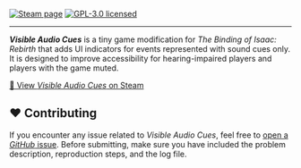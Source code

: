 [![Steam page](https://img.shields.io/steam/subscriptions/3288668288)](https://steamcommunity.com/sharedfiles/filedetails/?id=3288668288)
[![GPL-3.0 licensed](https://img.shields.io/github/license/aleksander-ciesielski/isaac-visible-audio-cues)](https://github.com/aleksander-ciesielski/isaac-visible-audio-cues/blob/main/LICENSE)

---

*__Visible Audio Cues__* is a tiny game modification for *The Binding of Isaac: Rebirth* that adds UI indicators for events represented with sound cues only. It is designed to improve accessibility for hearing-impaired players and players with the game muted.

[🔗 View *Visible Audio Cues* on Steam](https://steamcommunity.com/sharedfiles/filedetails/?id=3288668288)

## ❤️ Contributing
If you encounter any issue related to *Visible Audio Cues*, feel free to [open a *GitHub* issue](https://github.com/aleksander-ciesielski/isaac-visible-audio-cues/issues/new). Before submitting, make sure you have included the problem description, reproduction steps, and the log file.
